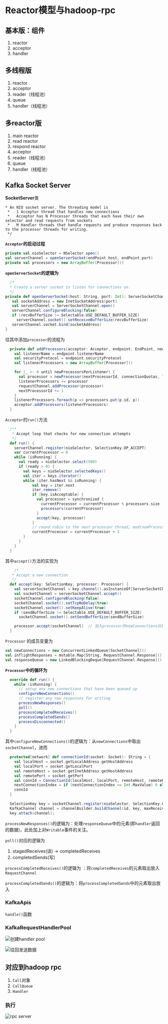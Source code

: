 # Reactor模型与hadoop-rpc

## 基本版：组件
1. reactor
2. acceptor
3. handler

## 多线程版
1. reactor
2. acceptor
3. reader（线程池）
4. queue
5. handler（线程池）

## 多reactor版
1. main reactor
2. read reactor
3. respond reactor
4. acceptor
5. reader（线程池）
6. queue
7. handler（线程池）

## Kafka Socket Server

**SocketServer**类

```
* An NIO socket server. The threading model is
 *   1 Acceptor thread that handles new connections
 *   Acceptor has N Processor threads that each have their own selector and read requests from sockets
 *   M Handler threads that handle requests and produce responses back to the processor threads for writing.
 */
 ```
 
 **`Acceptor`的启动过程**
 
 ```scala
 private val nioSelector = NSelector.open()
 val serverChannel = openServerSocket(endPoint.host, endPoint.port)
 private val processors = new ArrayBuffer[Processor]()
 ```
 
 **`openServerSocket`的逻辑为**
 
 ```scala
   /*
   * Create a server socket to listen for connections on.
   */
 private def openServerSocket(host: String, port: Int): ServerSocketChannel = {
    val socketAddress = new InetSocketAddress(port)
    val serverChannel = ServerSocketChannel.open()
    serverChannel.configureBlocking(false)
    if (recvBufferSize != Selectable.USE_DEFAULT_BUFFER_SIZE)
      serverChannel.socket().setReceiveBufferSize(recvBufferSize)
    serverChannel.socket.bind(socketAddress)
 }
```

往其中添加`processor`的流程为

```scala
  private def addProcessors(acceptor: Acceptor, endpoint: EndPoint, newProcessorsPerListener: Int): Unit =  {
    val listenerName = endpoint.listenerName
    val securityProtocol = endpoint.securityProtocol
    val listenerProcessors = new ArrayBuffer[Processor]()

    for (_ <- 0 until newProcessorsPerListener) {
      val processor = newProcessor(nextProcessorId, connectionQuotas, listenerName, securityProtocol, memoryPool)
      listenerProcessors += processor
      requestChannel.addProcessor(processor)
      nextProcessorId += 1
    }
    listenerProcessors.foreach(p => processors.put(p.id, p))
    acceptor.addProcessors(listenerProcessors)
  }
```
 
`Acceptor`的`run()`方法

```scala
  /**
   * Accept loop that checks for new connection attempts
   */
  def run() {
    serverChannel.register(nioSelector, SelectionKey.OP_ACCEPT)
    var currentProcessor = 0
    while (isRunning) {
      val ready = nioSelector.select(500)
      if (ready > 0) {
        val keys = nioSelector.selectedKeys()
        val iter = keys.iterator()
        while (iter.hasNext && isRunning) {
            val key = iter.next
            iter.remove()
            if (key.isAcceptable) {
              val processor = synchronized {
                currentProcessor = currentProcessor % processors.size
                processors(currentProcessor)
              }
              accept(key, processor)
            }
            // round robin to the next processor thread, mod(numProcessors) will be done later
            currentProcessor = currentProcessor + 1
        }
      }
    }
  }
```

其中`accept()`方法的实现为

```scala
    /*
   * Accept a new connection
   */
  def accept(key: SelectionKey, processor: Processor) {
    val serverSocketChannel = key.channel().asInstanceOf[ServerSocketChannel]
    val socketChannel = serverSocketChannel.accept()
    socketChannel.configureBlocking(false)
    socketChannel.socket().setTcpNoDelay(true)
    socketChannel.socket().setKeepAlive(true)
    if (sendBufferSize != Selectable.USE_DEFAULT_BUFFER_SIZE)
      socketChannel.socket().setSendBufferSize(sendBufferSize)

    processor.accept(socketChannel)  // 加入processor的newConnections对象，同时唤醒processor中的selector对象
  }
```

`Processor` 的成员变量为

```scala
val newConnections = new ConcurrentLinkedQueue[SocketChannel]()
val inflightResponses = mutable.Map[String, RequestChannel.Response]()
val responseQueue = new LinkedBlockingDeque[RequestChannel.Response]()
```

**`Processor`中的循环为**

```scala
  override def run() {
    while (isRunning) {
      // setup any new connections that have been queued up
      configureNewConnections()
      // register any new responses for writing
      processNewResponses()
      poll()
      processCompletedReceives()
      processCompletedSends()
      processDisconnected()
    }
  }
```

其中`configureNewConnections()`的逻辑为：从`newConnections`中取出`socketChannel`，进而

```scala
  protected[network] def connectionId(socket: Socket): String = {
    val localHost = socket.getLocalAddress.getHostAddress
    val localPort = socket.getLocalPort
    val remoteHost = socket.getInetAddress.getHostAddress
    val remotePort = socket.getPort
    val connId = ConnectionId(localHost, localPort, remoteHost, remotePort, nextConnectionIndex).toString
    nextConnectionIndex = if (nextConnectionIndex == Int.MaxValue) 0 else nextConnectionIndex + 1
    connId
  }
  
  SelectionKey key = socketChannel.register(nioSelector, SelectionKey.OP_READ);
  KafkaChannel channel = channelBuilder.buildChannel(id, key, maxReceiveSize, memoryPool);
  key.attach(channel);
```



`processNewResponses()`的逻辑为：处理`responseQueue`中的元素(即`handler`返回的数据)，此处加上对`Writable`事件的关注。

`poll()`对应的逻辑为

1. stagedReceives(读) -> completedReceives
2. completedSends(写)

`processCompletedReceives()`的逻辑为 ：将`completedReceives`的元素取出放入`RequestChannel`

`processCompletedSends()`的逻辑为：将`processCompletedSends`中的元素取出放入

### KafkaApis

`handle()`函数

### KafkaRequestHandlerPool

![创建handler pool](https://github.com/chuanlei/tech-notes/blob/master/pics/kafka-handler-thread-pool.jpg)

![往回发送数据](https://github.com/chuanlei/tech-notes/blob/master/pics/sendResponse-to-processor.jpg)


## 对应到hadoop rpc
1. `Call`对象
2. `CallQueue`
3. `Handler`

### 执行

![rpc server](https://github.com/chuanlei/tech-notes/blob/master/pics/rpc-server.jpg)

